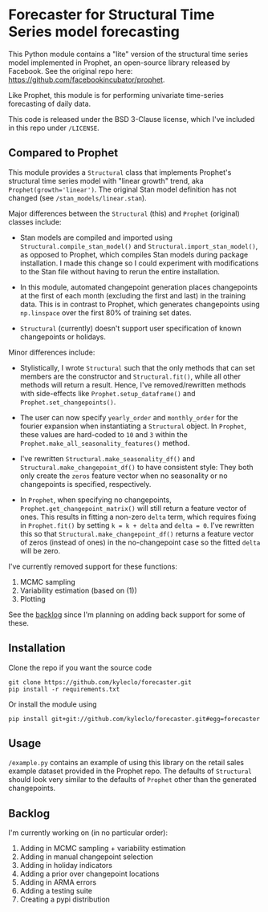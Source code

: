 # Forecaster for Structural Time Series model forecasting

This Python module contains a "lite" version of the structural time series model implemented in Prophet, an open-source library released by Facebook.  See the original repo here: https://github.com/facebookincubator/prophet.

Like Prophet, this module is for performing univariate time-series forecasting of daily data.

This code is released under the BSD 3-Clause license, which I've included in this repo under `/LICENSE`.  

## Compared to Prophet

This module provides a `Structural` class that implements Prophet's structural time series model with "linear growth" trend, aka `Prophet(growth='linear')`.  The original Stan model definition has not changed (see `/stan_models/linear.stan`).

Major differences between the `Structural` (this) and `Prophet` (original) classes include:
  
  - Stan models are compiled and imported using `Structural.compile_stan_model()` and `Structural.import_stan_model()`, as opposed to Prophet, which compiles Stan models during package installation.  I made this change so I could experiment with modifications to the Stan file without having to rerun the entire installation.
  
  - In this module, automated changepoint generation places changepoints at the first of each month (excluding the first and last) in the training data.  This is in contrast to Prophet, which generates changepoints using `np.linspace` over the first 80% of training set dates.
  
  - `Structural` (currently) doesn't support user specification of known changepoints or holidays.

Minor differences include:

  - Stylistically, I wrote `Structural` such that the only methods that can set members are the constructor and `Structural.fit()`, while all other methods will return a result.  Hence, I've removed/rewritten methods with side-effects like `Prophet.setup_dataframe()` and `Prophet.set_changepoints()`.
  
  - The user can now specify `yearly_order` and `monthly_order` for the fourier expansion when instantiating a `Structural` object.  In `Prophet`, these values are hard-coded to `10` and `3` within the `Prophet.make_all_seasonality_features()` method.
  
  - I've rewritten `Structural.make_seasonality_df()` and `Structural.make_changepoint_df()` to have consistent style: They both only create the `zeros` feature vector when no seasonality or no changepoints is specified, respectively.  
    
  - In `Prophet`, when specifying no changepoints, `Prophet.get_changepoint_matrix()` will still return a feature vector of ones.  This results in fitting a non-zero `delta` term, which requires fixing in `Prophet.fit()` by setting `k = k + delta` and `delta = 0`.  I've rewritten this so that `Structural.make_changepoint_df()` returns a feature vector of zeros (instead of ones) in the no-changepoint case so the fitted `delta` will be zero.
  
I've currently removed support for these functions:

  1. MCMC sampling
  2. Variability estimation (based on (1))
  3. Plotting

See the [backlog](#backlog) since I'm planning on adding back support for some of these.

## Installation

Clone the repo if you want the source code
```
git clone https://github.com/kyleclo/forecaster.git
pip install -r requirements.txt
```

Or install the module using
```
pip install git+git://github.com/kyleclo/forecaster.git#egg=forecaster
```

## Usage

`/example.py` contains an example of using this library on the retail sales example dataset provided in the Prophet repo.  The defaults of `Structural` should look very similar to the defaults of `Prophet` other than the generated changepoints.


## Backlog

I'm currently working on (in no particular order):

  1. Adding in MCMC sampling + variability estimation
  2. Adding in manual changepoint selection
  3. Adding in holiday indicators
  4. Adding a prior over changepoint locations
  5. Adding in ARMA errors
  6. Adding a testing suite
  7. Creating a pypi distribution
  


